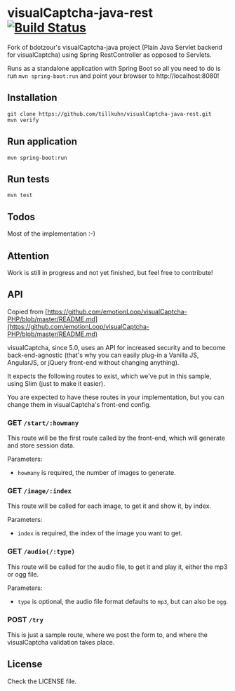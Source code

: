 visualCaptcha-java-rest [![Build Status](https://travis-ci.org/tillkuhn/visualCaptcha-java-rest.svg?branch=master)](https://travis-ci.org/tillkuhn/visualCaptcha-java-rest)
========================

Fork of bdotzour's visualCaptcha-java project (Plain Java Servlet backend for visualCaptcha)
using Spring RestController as opposed to Servlets.

Runs as a standalone application with Spring Boot so all you need to
do is run `mvn spring-boot:run` and point your browser to http://localhost:8080!

## Installation

```
git clone https://github.com/tillkuhn/visualCaptcha-java-rest.git
mvn verify
```

## Run application

```
mvn spring-boot:run
```

## Run tests

```
mvn test
```

## Todos

Most of the implementation :-)

## Attention

Work is still in progress and not yet finished, but feel free to contribute!

## API

Copied from [https://github.com/emotionLoop/visualCaptcha-PHP/blob/master/README.md](https://github.com/emotionLoop/visualCaptcha-PHP/blob/master/README.md)

visualCaptcha, since 5.0, uses an API for increased security and to become back-end-agnostic (that's why you can easily plug-in a Vanilla JS, AngularJS, or jQuery front-end without changing anything).

It expects the following routes to exist, which we've put in this sample, using Slim (just to make it easier).

You are expected to have these routes in your implementation, but you can change them in visualCaptcha's front-end config.

### GET `/start/:howmany`

This route will be the first route called by the front-end, which will generate and store session data.

Parameters:

- `howmany` is required, the number of images to generate.

### GET `/image/:index`

This route will be called for each image, to get it and show it, by index.

Parameters:

- `index` is required, the index of the image you want to get.

### GET `/audio(/:type)`

This route will be called for the audio file, to get it and play it, either the mp3 or ogg file.

Parameters:

- `type` is optional, the audio file format defaults to `mp3`, but can also be `ogg`.

### POST `/try` 

This is just a sample route, where we post the form to, and where the visualCaptcha validation takes place.


## License

Check the LICENSE file.
